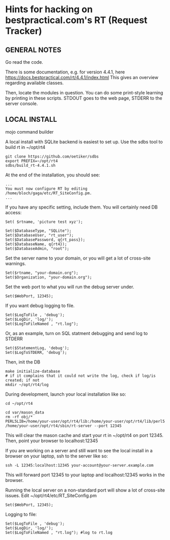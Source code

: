 Hints for hacking on bestpractical.com's RT (Request Tracker)
======

GENERAL NOTES
-------------
Go read the code.

There is some documentation, e.g. for version 4.4.1, here https://docs.bestpractical.com/rt/4.4.1/index.html
This gives an overview regarding available classes.

Then, locate the modules in question. You can do some print-style learning by printing in these scripts. STDOUT goes to the web page, STDERR to the server console.

LOCAL INSTALL
-------------

mojo command builder

A local install with SQLite backend is easiest to set up.
Use the sdbs tool to build rt in ~/opt/rt4

    git clone https://github.com/oetiker/sdbs
    export PREFIX=~/opt/rt4
    sdbs/build_rt-4.4.1.sh

At the end of the installation, you should see:

    ...
    You must now configure RT by editing /home/bloch/gaga/etc/RT_SiteConfig.pm.
    ...

If you have any specific setting, include them.
You will certainly need DB access:

    Set( $rtname, 'picture test xyz');

    Set($DatabaseType, "SQLite");
    Set($DatabaseUser, "rt_user");
    Set($DatabasePassword, q{rt_pass});
    Set($DatabaseName, q{rt4});
    Set($DatabaseAdmin, "root");

Set the server name to your domain, or you will get a lot of cross-site warnings.

    Set($rtname, "your-domain.org");
    Set($Organization, "your-domain.org");

Set the web port to what you will run the debug server under.

    Set($WebPort, 12345);

If you want debug logging to file.

    Set($LogToFile , 'debug');
    Set($LogDir, 'log/');
    Set($LogToFileNamed , "rt.log");

Or, as an example, turn on SQL statment debugging and send log to STDERR

    Set($StatementLog, 'debug');
    Set($LogToSTDERR, 'debug');

Then, init the DB

    make initialize-database
    # if it complains that it could not write the log, check if log/is created; if not
    mkdir ~/opt/rt4/log

During development, launch your local installation like so:

    cd ~/opt/rt4

    cd var/mason_data
    rm -rf obj/*
    PERL5LIB=/home/your-user/opt/rt4/lib:/home/your-user/opt/rt4/lib/perl5 /home/your-user/opt/rt4/sbin/rt-server --port 12345

This will clear the mason cache and start your rt in ~/opt/rt4 on port 12345.
Then, point your browser to localhost:12345

If you are working on a server and still want to see the local install in a browser on your laptop, ssh to the server like so:

    ssh -L 12345:localhost:12345 your-account@your-server.example.com

This will forward port 12345 to your laptop and localhost:12345 works in the browser.

Running the local server on a non-standard port will show a lot of cross-site issues.
Edit ~/opt/rt4/etc/RT_SiteConfig.pm

    Set($WebPort, 12345);

Logging to file:

    Set($LogToFile , 'debug');
    Set($LogDir, 'log/');
    Set($LogToFileNamed , "rt.log"); #log to rt.log

